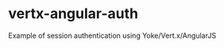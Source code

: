 vertx-angular-auth
==================

Example of session authentication using Yoke/Vert.x/AngularJS
